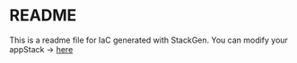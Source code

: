 # README
This is a readme file for IaC generated with StackGen.
You can modify your appStack -> [here](http://main.dev.stackgen.com/appstacks/d3a432ab-2085-4293-b17f-addede942d46)
